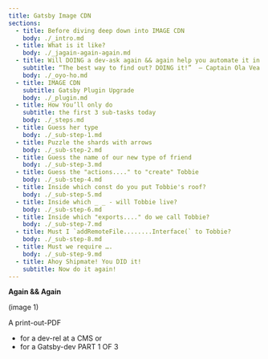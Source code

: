 ```yaml
---
title: Gatsby Image CDN
sections:
  - title: Before diving deep down into IMAGE CDN
    body: ./_intro.md
  - title: What is it like?
    body: ./_jagain-again-again.md
  - title: Will DOING a dev-ask again && again help you automate it in your dev-brain?
    subtitle: “The best way to find out? DOING it!”  – Captain Ola Vea senior.
    body: ./_oyo-ho.md
  - title: IMAGE CDN
    subtitle: Gatsby Plugin Upgrade
    body: ./_plugin.md
  - title: How You’ll only do
    subtitle: the first 3 sub-tasks today
    body: ./_steps.md
  - title: Guess her type
    body: ./_sub-step-1.md
  - title: Puzzle the shards with arrows
    body: ./_sub-step-2.md
  - title: Guess the name of our new type of friend
    body: ./_sub-step-3.md
  - title: Guess the "actions...." to "create" Tobbie
    body: ./_sub-step-4.md
  - title: Inside which const do you put Tobbie's roof?
    body: ./_sub-step-5.md
  - title: Inside which _ _ - will Tobbie live?
    body: ./_sub-step-6.md
  - title: Inside which "exports...." do we call Tobbie?
    body: ./_sub-step-7.md
  - title: Must I `addRemoteFile........Interface(` to Tobbie?
    body: ./_sub-step-8.md
  - title: Must we require ….
    body: ./_sub-step-9.md
  - title: Ahoy Shipmate! You DID it!
    subtitle: Now do it again!
---
```


**Again && Again**

(image 1)

A print-out-PDF
- for a dev-rel at a CMS or
- for a Gatsby-dev
PART 1 OF 3
